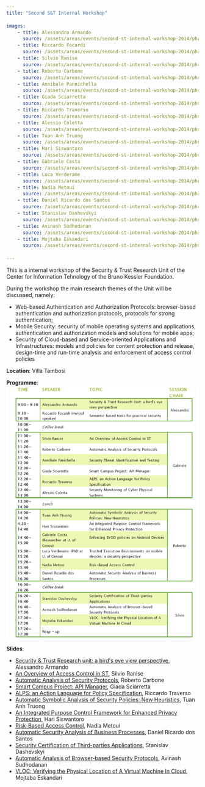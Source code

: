```yaml
---
title: "Second S&T Internal Workshop"

images:
    - title: Alessandro Armando
      source: /assets/areas/events/second-st-internal-workshop-2014/photo_armando.jpg
    - title: Riccardo Focardi
      source: /assets/areas/events/second-st-internal-workshop-2014/photo_focardi.jpg
    - title: Silvio Ranise
      source: /assets/areas/events/second-st-internal-workshop-2014/photo_ranise.jpg
    - title: Roberto Carbone
      source: /assets/areas/events/second-st-internal-workshop-2014/photo_carbone.jpg
    - title: Annibale Pannichella
      source: /assets/areas/events/second-st-internal-workshop-2014/photo_pannichella.jpg
    - title: Giada Sciarretta
      source: /assets/areas/events/second-st-internal-workshop-2014/photo_sciarretta.jpg
    - title: Riccardo Traverso
      source: /assets/areas/events/second-st-internal-workshop-2014/photo_traverso.jpg
    - title: Alessio Coletta
      source: /assets/areas/events/second-st-internal-workshop-2014/photo_coletta.jpg
    - title: Tuan Anh Truong
      source: /assets/areas/events/second-st-internal-workshop-2014/photo_truong.jpg
    - title: Hari Siswantoro
      source: /assets/areas/events/second-st-internal-workshop-2014/photo_siswantoro.jpg
    - title: Gabriele Costa
      source: /assets/areas/events/second-st-internal-workshop-2014/photo_costa.jpg
    - title: Luca Verderame
      source: /assets/areas/events/second-st-internal-workshop-2014/photo_verderame.jpg
    - title: Nadia Metoui
      source: /assets/areas/events/second-st-internal-workshop-2014/photo_metoui.jpg
    - title: Daniel Ricardo dos Santos
      source: /assets/areas/events/second-st-internal-workshop-2014/photo_dossantos.jpg
    - title: Stanislav Dashevskyi
      source: /assets/areas/events/second-st-internal-workshop-2014/photo_dashevskyi.jpg
    - title: Avinash Sudhodanan
      source: /assets/areas/events/second-st-internal-workshop-2014/photo_sudhodanan.jpg
    - title: Mojtaba Eskandari
      source: /assets/areas/events/second-st-internal-workshop-2014/photo_eskandari.jpg

---
```


This is a internal workshop of the Security & Trust Research Unit of the Center for Information Tehnology of the Bruno Kessler Foundation.

During the workshop the main research themes of the Unit will be discussed, namely: 
- Web-based Authentication and Authorization Protocols: browser-based authentication and authorization protocols, protocols for strong authentication;
- Mobile Security: security of mobile operating systems and applications, authentication and authorization models and solutions for mobile apps;
- Security of Cloud-based and Service-oriented Applications and Infrastructures: models and policies for content protection and release, design-time and run-time analysis and enforcement of access control policies

**Location**: Villa Tambosi

**Programme**:
<img src="/assets/areas/events/second-st-internal-workshop-2014/programme.png" class="image-centered" />

**Slides**:
- [Security & Trust Research unit: a bird's eye view perspective](/assets/areas/events/second-st-internal-workshop-2014/slides_armando.pdf), Alessandro Armando
- [An Overview of Access Control in ST](/assets/areas/events/second-st-internal-workshop-2014/slides_ranise.pdf), Silvio Ranise
- [Automatic Analysis of Security Protocols](/assets/areas/events/second-st-internal-workshop-2014/slides_carbone.pdf), Roberto Carbone
- [Smart Campus Project: API Manager](/assets/areas/events/second-st-internal-workshop-2014/slides_sciarretta.pdf), Giada Sciarretta
- [ALPS: an Action Language for Policy Specification](/assets/areas/events/second-st-internal-workshop-2014/slides_traverso.pdf), Riccardo Traverso
- [Automatic Symbolic Analysis of Security Policies: New Heuristics](/assets/areas/events/second-st-internal-workshop-2014/slides_truong.pdf), Tuan Anh Truong
- [An Integrated Purpose Control Framework for Enhanced Privacy Protection](/assets/areas/events/second-st-internal-workshop-2014/slides_siswantoro.pdf), Hari Siswantoro
- [Risk-Based Access Control](/assets/areas/events/second-st-internal-workshop-2014/slides_metoui.pdf), Nadia Metoui
- [Automatic Security Analysis of Business Processes](/assets/areas/events/second-st-internal-workshop-2014/slides_dossantos.pdf), Daniel Ricardo dos Santos
- [Security Certification of Third-parties Applications](/assets/areas/events/second-st-internal-workshop-2014/slides_dashevskyi.pdf), Stanislav Dashevskyi
- [Automatic Analysis of Browser-based Security Protocols](/assets/areas/events/second-st-internal-workshop-2014/slides_sudhodanan.pdf), Avinash Sudhodanan
- [VLOC: Verifying the Physical Location of A Virtual Machine In Cloud](/assets/areas/events/second-st-internal-workshop-2014/slides_eskandari.pdf), Mojtaba Eskandari